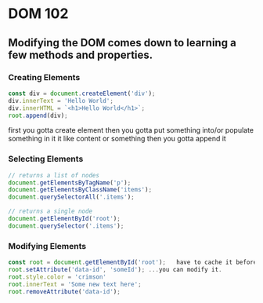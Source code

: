 # DOM 102
## Modifying the DOM comes down to learning a few methods and properties.

### Creating Elements
```javascript
const div = document.createElement('div');
div.innerText = 'Hello World';
div.innerHTML = `<h1>Hello World</h1>`;
root.append(div);
```
first you gotta create element
then you gotta put something into/or populate something in it it like content or something
then you gotta append it


### Selecting Elements
```javascript
// returns a list of nodes
document.getElementsByTagName('p');
document.getElementsByClassName('items');
document.querySelectorAll('.items');

// returns a single node
document.getElementById('root');
document.querySelector('.items');

```

### Modifying Elements
```javascript
const root = document.getElementById('root');   have to cache it before...
root.setAttribute('data-id', 'someId'); ...you can modify it.
root.style.color = 'crimson'
root.innerText = 'Some new text here';
root.removeAttribute('data-id');

```

